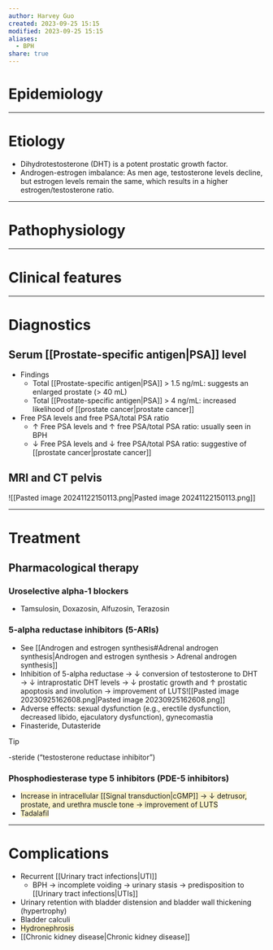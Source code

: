 ```yaml
---
author: Harvey Guo
created: 2023-09-25 15:15
modified: 2023-09-25 15:15
aliases:
  - BPH
share: true
---
```

# Epidemiology


---
# Etiology
- Dihydrotestosterone (DHT) is a potent prostatic growth factor.
- Androgen-estrogen imbalance: As men age, testosterone levels decline, but estrogen levels remain the same, which results in a higher estrogen/testosterone ratio.

---
# Pathophysiology


---
# Clinical features


---
# Diagnostics
## Serum [[Prostate-specific antigen|PSA]] level
- Findings
	- Total [[Prostate-specific antigen|PSA]] > 1.5 ng/mL: suggests an enlarged prostate (> 40 mL) 
	- Total [[Prostate-specific antigen|PSA]] > 4 ng/mL: increased likelihood of [[prostate cancer|prostate cancer]]
- Free PSA levels and free PSA/total PSA ratio
	- ↑ Free PSA levels and ↑ free PSA/total PSA ratio: usually seen in BPH
	- ↓ Free PSA levels and ↓ free PSA/total PSA ratio: suggestive of [[prostate cancer|prostate cancer]]
## MRI and CT pelvis
![[Pasted image 20241122150113.png|Pasted image 20241122150113.png]]

---
# Treatment
## Pharmacological therapy
### Uroselective alpha-1 blockers
- Tamsulosin, Doxazosin, Alfuzosin, Terazosin
### 5-alpha reductase inhibitors (5-ARIs)
- See [[Androgen and estrogen synthesis#Adrenal androgen synthesis|Androgen and estrogen synthesis > Adrenal androgen synthesis]]
- Inhibition of 5-alpha reductase → ↓ conversion of testosterone to DHT → ↓ intraprostatic DHT levels → ↓ prostatic growth and ↑ prostatic apoptosis and involution → improvement of LUTS![[Pasted image 20230925162608.png|Pasted image 20230925162608.png]]
- Adverse effects: sexual dysfunction (e.g., erectile dysfunction, decreased libido, ejaculatory dysfunction), gynecomastia
- Finasteride, Dutasteride
>[!tip] 
>-steride (“testosterone reductase inhibitor”)
### Phosphodiesterase type 5 inhibitors (PDE-5 inhibitors)
- <span style="background:rgba(240, 200, 0, 0.2)">Increase in intracellular [[Signal transduction|cGMP]] → ↓ detrusor, prostate, and urethra muscle tone → improvement of LUTS</span>
- <span style="background:rgba(240, 200, 0, 0.2)">Tadalafil</span>

---
# Complications
- Recurrent [[Urinary tract infections|UTI]] 
	- BPH → incomplete voiding → urinary stasis → predisposition to [[Urinary tract infections|UTIs]]
- Urinary retention with bladder distension and bladder wall thickening (hypertrophy)
- Bladder calculi
- <span style="background:rgba(240, 200, 0, 0.2)">Hydronephrosis</span>
- [[Chronic kidney disease|Chronic kidney disease]]